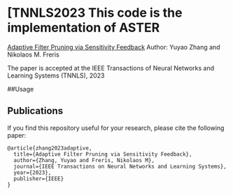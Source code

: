 # [TNNLS2023 This code is the implementation of ASTER
[Adaptive Filter Pruning via Sensitivity Feedback](https://ieeexplore.ieee.org/document/10064249)
Author: Yuyao Zhang and Nikolaos M. Freris

The paper is accepted at the IEEE Transactions of Neural Networks and Learning Systems (TNNLS), 2023


##Usage



## Publications
If you find this repository useful for your research, please cite the following paper:
```
@article{zhang2023adaptive,
  title={Adaptive Filter Pruning via Sensitivity Feedback},
  author={Zhang, Yuyao and Freris, Nikolaos M},
  journal={IEEE Transactions on Neural Networks and Learning Systems},
  year={2023},
  publisher={IEEE}
}
```
